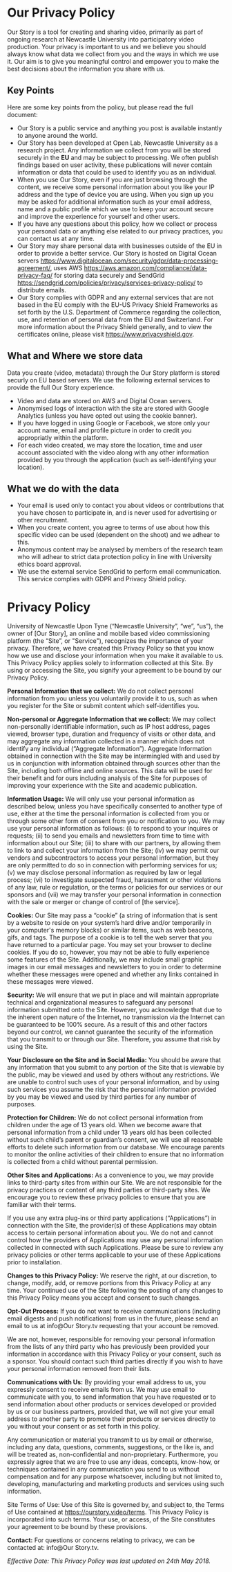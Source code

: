 # Our Privacy Policy

Our Story is a tool for creating and sharing video, primarily as part of ongoing research at Newcastle University into participatory video production. Your privacy is important to us and we believe you should always know what data we collect from you and the ways in which we use it. Our aim is to give you meaningful control and empower you to make the best decisions about the information you share with us.

## Key Points

Here are some key points from the policy, but please read the full document:

* Our Story is a public service and anything you post is available instantly to anyone around the world.
* Our Story has been developed at Open Lab, Newcastle University as a research project. Any information we collect from you will be stored securely in the **EU** and may be subject to processing. We often publish findings based on user activity, these publications will never contain information or data that could be used to identify you as an individual.
* When you use Our Story, even if you are just browsing through the content, we receive some personal information about you like your IP address and the type of device you are using. When you sign up you may be asked for additional information such as your email address, name and a public profile which we use to keep your account secure and improve the experience for yourself and other users.
*  If you have any questions about this policy, how we collect or process your personal data or anything else related to our privacy practices, you can contact us at any time.
* Our Story may share personal data with businesses outside of the EU in order to provide a better service. Our Story is hosted on Digital Ocean servers https://www.digitalocean.com/security/gdpr/data-processing-agreement/, uses AWS https://aws.amazon.com/compliance/data-privacy-faq/ for storing data securely and SendGrid https://sendgrid.com/policies/privacy/services-privacy-policy/ to distribute emails.
* Our Story complies with GDPR and any external services that are not based in the EU comply with the EU-US Privacy Shield Frameworks as set forth by the U.S. Department of Commerce regarding the collection, use, and retention of personal data from the EU and Switzerland. For more information about the Privacy Shield generally, and to view the certificates online, please visit https://www.privacyshield.gov.

## What and Where we store data

Data you create (video, metadata) through the Our Story platform is stored securly on EU based servers. We use the following external services to provide the full Our Story experience.

- Video and data are stored on AWS and Digital Ocean servers.
- Anonymised logs of interaction with the site are stored with Google Analytics (unless you have opted out using the cookie banner).
- If you have logged in using Google or Facebook, we store only your account name, email and profile picture in order to credit you appropriatly within the platform.
- For each video created, we may store the location, time and user account associated with the video along with any other information provided by you through the application (such as self-identifying your location).

## What we do with the data

- Your email is used only to contact you about videos or contributions that you have chosen to participate in, and is never used for advertising or other recruitment.
- When you create content, you agree to terms of use about how this specific video can be used (dependent on the shoot) and we adhear to this.
- Anonymous content may be analysed by members of the research team who will adhear to strict data protection policy in line with University ethics board approval.
- We use the external service SendGrid to perform email communication. This service complies with GDPR and Privacy Shield policy.

# Privacy Policy

University of Newcastle Upon Tyne (“Newcastle University”, “we”, “us”), the owner of [Our Story], an online and mobile based video commissioning platform (the “Site”, or "Service"), recognizes the importance of your privacy. Therefore, we have created this Privacy Policy so that you know how we use and disclose your information when you make it available to us. This Privacy Policy applies solely to information collected at this Site. By using or accessing the Site, you signify your agreement to be bound by our Privacy Policy.

__Personal Information that we collect:__
We do not collect personal information from you unless you voluntarily provide it to us, such as when you register for the Site or submit content which self-identifies you.

__Non-personal or Aggregate Information that we collect:__
We may collect non-personally identifiable information, such as IP host address, pages viewed, browser type, duration and frequency of visits or other data, and may aggregate any information collected in a manner which does not identify any individual (“Aggregate Information”). Aggregate Information obtained in connection with the Site may be intermingled with and used by us in conjunction with information obtained through sources other than the Site, including both offline and online sources. This data will be used for their benefit and for ours including analysis of the Site for purposes of improving your experience with the Site and academic publication.

__Information Usage:__
We will only use your personal information as described below, unless you have specifically consented to another type of use, either at the time the personal information is collected from you or through some other form of consent from you or notification to you. We may use your personal information as follows: (i) to respond to your inquires or requests; (ii) to send you emails and newsletters from time to time with information about our Site; (iii) to share with our partners, by allowing them to link to and collect your information from the Site; (iv) we may permit our vendors and subcontractors to access your personal information, but they are only permitted to do so in connection with performing services for us; (v) we may disclose personal information as required by law or legal process; (vi) to investigate suspected fraud, harassment or other violations of any law, rule or regulation, or the terms or policies for our services or our sponsors and (vii) we may transfer your personal information in connection with the sale or merger or change of control of [the service].

__Cookies:__
Our Site may pass a “cookie” (a string of information that is sent by a website to reside on your system’s hard drive and/or temporarily in your computer's memory blocks) or similar items, such as web beacons, gifs, and tags. The purpose of a cookie is to tell the web server that you have returned to a particular page. You may set your browser to decline cookies. If you do so, however, you may not be able to fully experience some features of the Site. Additionally, we may include small graphic images in our email messages and newsletters to you in order to determine whether these messages were opened and whether any links contained in these messages were viewed.

__Security:__
We will ensure that we put in place and will maintain appropriate technical and organizational measures to safeguard any personal information submitted onto the Site. However, you acknowledge that due to the inherent open nature of the Internet, no transmission via the Internet can be guaranteed to be 100% secure. As a result of this and other factors beyond our control, we cannot guarantee the security of the information that you transmit to or through our Site. Therefore, you assume that risk by using the Site.

__Your Disclosure on the Site and in Social Media:__
You should be aware that any information that you submit to any portion of the Site that is viewable by the public, may be viewed and used by others without any restrictions. We are unable to control such uses of your personal information, and by using such services you assume the risk that the personal information provided by you may be viewed and used by third parties for any number of purposes.

__Protection for Children:__
We do not collect personal information from children under the age of 13 years old. When we become aware that personal information from a child under 13 years old has been collected without such child’s parent or guardian’s consent, we will use all reasonable efforts to delete such information from our database. We encourage parents to monitor the online activities of their children to ensure that no information is collected from a child without parental permission.

__Other Sites and Applications:__
As a convenience to you, we may provide links to third-party sites from within our Site. We are not responsible for the privacy practices or content of any third parties or third-party sites. We encourage you to review these privacy policies to ensure that you are familiar with their terms.

If you use any extra plug-ins or third party applications (“Applications”) in connection with the Site, the provider(s) of these Applications may obtain access to certain personal information about you. We do not and cannot control how the providers of Applications may use any personal information collected in connected with such Applications. Please be sure to review any privacy policies or other terms applicable to your use of these Applications prior to installation.

__Changes to this Privacy Policy:__
We reserve the right, at our discretion, to change, modify, add, or remove portions from this Privacy Policy at any time. Your continued use of the Site following the posting of any changes to this Privacy Policy means you accept and consent to such changes.

__Opt-Out Process:__
If you do not want to receive communications (including email digests and push notifications) from us in the future, please send an email to us at info@Our Story.tv requesting that your account be removed.

We are not, however, responsible for removing your personal information from the lists of any third party who has previously been provided your information in accordance with this Privacy Policy or your consent, such as a sponsor. You should contact such third parties directly if you wish to have your personal information removed from their lists.

__Communications with Us:__
By providing your email address to us, you expressly consent to receive emails from us. We may use email to communicate with you, to send information that you have requested or to send information about other products or services developed or provided by us or our business partners, provided that, we will not give your email address to another party to promote their products or services directly to you without your consent or as set forth in this policy.

Any communication or material you transmit to us by email or otherwise, including any data, questions, comments, suggestions, or the like is, and will be treated as, non-confidential and non-proprietary. Furthermore, you expressly agree that we are free to use any ideas, concepts, know-how, or techniques contained in any communication you send to us without compensation and for any purpose whatsoever, including but not limited to, developing, manufacturing and marketing products and services using such information.

Site Terms of Use: Use of this Site is governed by, and subject to, the Terms of Use contained at https://ourstory.video/terms. This Privacy Policy is incorporated into such terms. Your use, or access, of the Site constitutes your agreement to be bound by these provisions.

__Contact:__
For questions or concerns relating to privacy, we can be contacted at: info@Our Story.tv.

*Effective Date: This Privacy Policy was last updated on 24th May 2018.*
